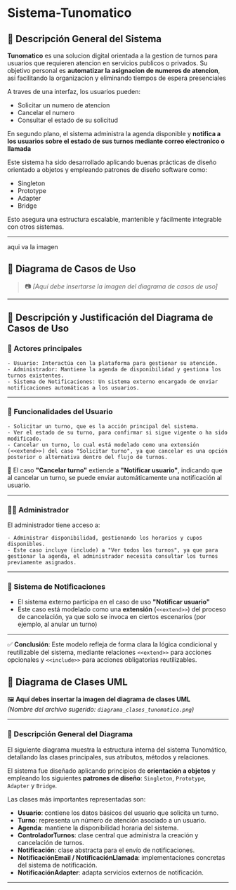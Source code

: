 # Sistema-Tunomatico


## 📌 Descripción General del Sistema

**Tunomatico** es una solucion digital orientada a la gestion de turnos para usuarios que requieren atencion en servicios publicos o privados.
Su objetivo personal es **automatizar la asignacion de numeros de atencion**, asi facilitando la organizacion y eliminando tiempos de espera presenciales 

A traves de una interfaz, los usuarios pueden:
- Solicitar un numero de atencion
- Cancelar el numero 
- Consultar el estado de su solicitud

En segundo plano, el sistema administra la agenda disponible y **notifica a los usuarios sobre el estado de sus turnos mediante correo electronico o llamada**

Este sistema ha sido desarrollado aplicando buenas prácticas de diseño orientado a objetos y empleando patrones de diseño software como:
- Singleton
- Prototype
- Adapter 
- Bridge

Esto asegura una estructura escalable, mantenible y fácilmente integrable con otros sistemas.

---

aqui va la imagen

## 📌 Diagrama de Casos de Uso

> 📷 *[Aquí debe insertarse la imagen del diagrama de casos de uso]*

---

## 🧠 Descripción y Justificación del Diagrama de Casos de Uso

### 👥 Actores principales

    - Usuario: Interactúa con la plataforma para gestionar su atención.
    - Administrador: Mantiene la agenda de disponibilidad y gestiona los turnos existentes.
    - Sistema de Notificaciones: Un sistema externo encargado de enviar notificaciones automáticas a los usuarios.

--- 

### 🧑 Funcionalidades del Usuario

    - Solicitar un turno, que es la acción principal del sistema.
    - Ver el estado de su turno, para confirmar si sigue vigente o ha sido modificado.
    - Cancelar un turno, lo cual está modelado como una extensión (<<extend>>) del caso "Solicitar turno", ya que cancelar es una opción posterior o alternativa dentro del flujo de turnos.
    
📌 El caso **"Cancelar turno"** extiende a **"Notificar usuario"**, indicando que al cancelar un turno, se puede enviar automáticamente una notificación al usuario.

---

### 👨‍💼 Administrador

El administrador tiene acceso a:

    - Administrar disponibilidad, gestionando los horarios y cupos disponibles.
    - Este caso incluye (include) a "Ver todos los turnos", ya que para gestionar la agenda, el administrador necesita consultar los turnos previamente asignados.

---

### 🔔 Sistema de Notificaciones

- El sistema externo participa en el caso de uso **"Notificar usuario"**  
- Este caso está modelado como una **extensión** (`<<extend>>`) del proceso de cancelación, ya que solo se invoca en ciertos escenarios (por ejemplo, al anular un turno)

---

✅ **Conclusión**: Este modelo refleja de forma clara la lógica condicional y reutilizable del sistema, mediante relaciones `<<extend>>` para acciones opcionales y `<<include>>` para acciones obligatorias reutilizables.


## 🧩 Diagrama de Clases UML


🖼️ **Aquí debes insertar la imagen del diagrama de clases UML**  
 *(Nombre del archivo sugerido: `diagrama_clases_tunomatico.png`)*

---

### 🧠 Descripción General del Diagrama

El siguiente diagrama muestra la estructura interna del sistema Tunomático, detallando las clases principales, sus atributos, métodos y relaciones.

El sistema fue diseñado aplicando principios de **orientación a objetos** y empleando los siguientes **patrones de diseño**: `Singleton`, `Prototype`, `Adapter` y `Bridge`.

Las clases más importantes representadas son:

- **Usuario**: contiene los datos básicos del usuario que solicita un turno.
- **Turno**: representa un número de atención asociado a un usuario.
- **Agenda**: mantiene la disponibilidad horaria del sistema.
- **ControladorTurnos**: clase central que administra la creación y cancelación de turnos.
- **Notificación**: clase abstracta para el envío de notificaciones.
- **NotificaciónEmail / NotificaciónLlamada**: implementaciones concretas del sistema de notificación.
- **NotificaciónAdapter**: adapta servicios externos de notificación.

---

